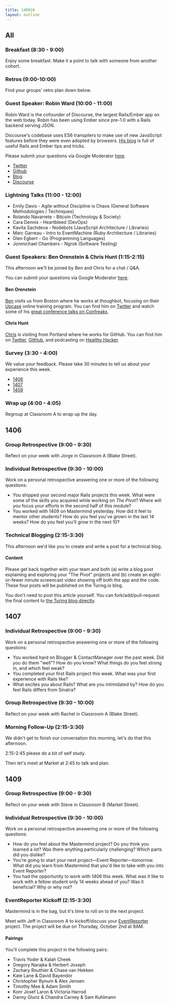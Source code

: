 ```yaml
---
title: 140926
layout: outline
---
```


## All

### Breakfast (8:30 - 9:00)

Enjoy some breakfast. Make it a point to talk with someone from another cohort.

### Retros (9:00-10:00)

Find your groups' retro plan down below.

### Guest Speaker: Robin Ward (10:00 - 11:00)

Robin Ward is the cofounder of Discourse, the largest Rails/Ember app on the web today. Robin has been using Ember since pre-1.0 with a Rails backend serving JSON.

Discourse's codebase uses ES6 transpilers to make use of new JavaScript features before they were even adopted by browsers. [His blog](http://eviltrout.com/) is full of useful Rails and Ember tips and tricks.

Please submit your questions via Google Moderator [here](https://www.google.com/moderator/#15/e=216543&t=216543.40).

* [Twitter](https://twitter.com/eviltrout)
* [Github](https://github.com/eviltrout)
* [Blog](http://eviltrout.com/)
* [Discourse](http://www.discourse.org)

### Lightning Talks (11:00 - 12:00)

* Emily Davis - Agile without Discipline is Chaos (General Software Methodologies / Techniques)
* Rolando Navarrete - Bitcoin (Technology & Society)
* Cara Dennis - Heartbleed (DevOps)
* Kavita Sachdeva - Nodebots (JavaScript Architecture / Libraries)
* Marc Garreau - Intro to EventMachine (Ruby Architecture / Libraries)
* Glen Egbert - Go (Programming Languages)
* Jonmichael Chambers - Ngrok (Software Testing)

### Guest Speakers: Ben Orenstein & Chris Hunt (1:15-2:15)

This afternoon we'll be joined by Ben and Chris for a chat / Q&A.

You can submit your questions via Google Moderator [here](https://www.google.com/moderator/#15/e=2165e4&t=2165e4.40).

#### Ben Orenstein

[Ben](http://codeulate.com/) visits us from Boston where he works at thoughbot,
focusing on their [Upcase](https://upcase.com) online training program. You can
find him on [Twitter](https://twitter.com/r00k) and watch some of his [great
conference talks on Confreaks](http://www.confreaks.com/presenters/780-ben-orenstein).

#### Chris Hunt

[Chris](http://www.chrishunt.co/) is visiting from Portland where he works for GitHub.
You can find him on [Twitter](https://twitter.com/chrishunt),
 [GitHub](https://github.com/chrishunt), and podcasting on
 [Healthy Hacker](http://www.healthyhacker.com/).

### Survey (3:30 - 4:00)

We value your feedback. Please take 30 minutes to tell us about your experience this week.

* [1406](https://docs.google.com/a/casimircreative.com/forms/d/1RCX_eNqiehXu0ISfcg4gcizQVPQUszP718zYTuBtlIY/viewform)
* [1407](https://docs.google.com/a/casimircreative.com/forms/d/13RSOI65vA8FW-Nxa8Gqer8pLstb2FrNLRMkwNkfjv7g/viewform)
* [1409](https://docs.google.com/a/casimircreative.com/forms/d/1bcMFSJScqA2DuyrPbTgGVLVUvgETBob9RNC6i4UIaqE/viewform)

### Wrap up (4:00 - 4:05)

Regroup at Classroom A to wrap up the day.

## 1406

### Group Retrospective (9:00 - 9:30)

Reflect on your week with Jorge in Classroom A (Blake Street).

### Individual Retrospective (9:30 - 10:00)

Work on a personal retrospective answering one or more of the following questions:

* You shipped your second major Rails projects this week. What were some of the skills you acquired while working on _The Pivot_? Where will you focus your efforts in the second half of this module?
* You worked with 1409 on Mastermind yesterday. How did it feel to mentor other students? How do you feel you've grown in the last 14 weeks? How do you feel you'll grow in the next 10?

### Technical Blogging (2:15-3:30)

This afternoon we'd like you to create and write a post for a technical blog.

#### Content

Please get back together with your team and both (a) write a
blog post explaining and exploring your "The Pivot" projects and (b) create an
eight-or-fewer minute screencast video showing off both the app and the code. These
four posts will be published on the Turing.io blog.

You don't need to post this article yourself. You can fork/add/pull-request the
final content to
[the Turing blog directly](https://github.com/turingschool/blog.turing.io).

## 1407

### Individual Retrospective (9:00 - 9:30)

Work on a personal retrospective answering one or more of the following questions:

* You worked hard on Blogger & ContactManager over the past week. Did you do them "well"? How do you know? What things do you feel strong in, and which feel weak?
* You completed your first Rails project this week. What was your first experience with Rails like?
* What excites you about Rails? What are you intimidated by? How do you feel Rails differs from Sinatra?

### Group Retrospective (9:30 - 10:00)

Reflect on your week with Rachel in Classroom A (Blake Street).

### Morning Follow-Up (2:15-3:30)

We didn't get to finish our conversation this morning, let's do that this afternoon.

2:15-2:45 please do a bit of self study.

Then let's meet at Market at 2:45 to talk and plan.

## 1409

### Group Retrospective (9:00 - 9:30)

Reflect on your week with Steve in Classroom B (Market Street).

### Individual Retrospective (9:30 - 10:00)

Work on a personal retrospective answering one or more of the following questions:

* How do you feel about the Mastermind project? Do you think you learned a lot? Was there anything particularly challenging? Which parts did you dislike?
* You're going to start your next project—Event Reporter—tomorrow. What did you learn from Mastermind that you'd like to take with you into Event Reporter?
* You had the opportunity to work with 1406 this week. What was it like to work with a fellow student only 14 weeks ahead of you? Was it beneficial? Why or why not?

### EventReporter Kickoff (2:15-3:30)

Mastermind is in the bag, but it's time to roll on to the next project.

Meet with Jeff in Classroom A to kickoff/discuss your [EventReporter](http://tutorials.jumpstartlab.com/projects/event_reporter.html)
project. The project will be due on Thursday, October 2nd at 9AM.

#### Pairings

You'll complete this project in the following pairs:

* Travis Yoder & Kalah Cheek
* Gregory Narajka & Herbert Joseph
* Zachary Routhier & Chase van Hekken
* Kate Lane & David Bayendor
* Christopher Bynum & Alex Jensen
* Timothy Mee & Adam Smith
* Konr Josef Laron & Victoria Harrod
* Danny Glunz & Chandra Carney & Sam Kuhlmann
